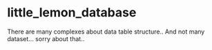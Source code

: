 # little_lemon_database

There are many complexes about data table structure..
And not many dataset...
sorry about that..

